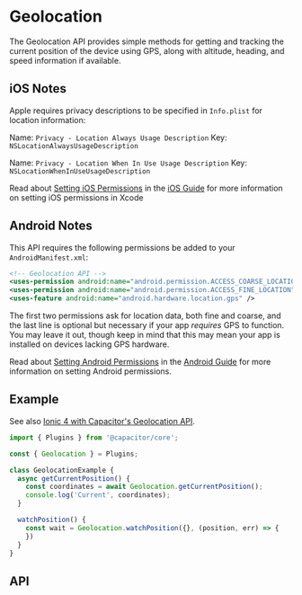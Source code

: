 <plugin-platforms platforms="pwa,ios,android,electron"></plugin-platforms>

# Geolocation

The Geolocation API provides simple methods for getting and tracking the current position of the device using GPS, along
with altitude, heading, and speed information if available.

<plugin-api index="true" name="geolocation"></plugin-api>

## iOS Notes

Apple requires privacy descriptions to be specified in `Info.plist` for location information:

Name: `Privacy - Location Always Usage Description`
Key: `NSLocationAlwaysUsageDescription`

Name: `Privacy - Location When In Use Usage Description`
Key: `NSLocationWhenInUseUsageDescription`

Read about [Setting iOS Permissions](../ios/configuration/) in the [iOS Guide](../ios/) for more information on setting iOS permissions in Xcode

## Android Notes

This API requires the following permissions be added to your `AndroidManifest.xml`:

```xml
<!-- Geolocation API -->
<uses-permission android:name="android.permission.ACCESS_COARSE_LOCATION" />
<uses-permission android:name="android.permission.ACCESS_FINE_LOCATION" />
<uses-feature android:name="android.hardware.location.gps" />
```

The first two permissions ask for location data, both fine and coarse, and the last line is optional but necessary if your app _requires_ GPS to function. You may leave it out, though keep in mind that this may mean your app is installed on devices lacking GPS hardware.

Read about [Setting Android Permissions](../android/configuration/) in the [Android Guide](../android/) for more information on setting Android permissions.

## Example

See also [Ionic 4 with Capacitor's Geolocation API](https://vimeo.com/288232683).

```typescript
import { Plugins } from '@capacitor/core';

const { Geolocation } = Plugins;

class GeolocationExample {
  async getCurrentPosition() {
    const coordinates = await Geolocation.getCurrentPosition();
    console.log('Current', coordinates);
  }

  watchPosition() {
    const wait = Geolocation.watchPosition({}, (position, err) => {
    })
  }
}
```

## API

<plugin-api name="geolocation"></plugin-api>
